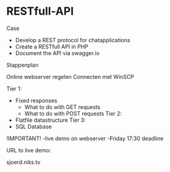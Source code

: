# RESTfull-API


Case
- Develop a REST protocol for chatapplications
- Create a RESTfull API in PHP
- Document the API via swagger.io

Stappenplan

Online webserver regelen
Connecten met WinSCP

Tier 1:
- Fixed responses
    - What to do with GET requests
    - What to do with POST requests
Tier 2:
- Flatfile datastructure
Tier 3:
- SQL Database

!IMPORTANT!
    -live demo on webserver
    -Friday 17:30 deadline
    
    
URL to live demo:

sjoerd.niks.tv

